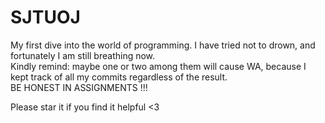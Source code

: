 # SJTUOJ
My first dive into the world of programming. I have tried not to drown, and fortunately I am still breathing now.  
Kindly remind: maybe one or two among them will cause WA, because I kept track of all my commits regardless of the result.  
BE HONEST IN ASSIGNMENTS !!!  
  
Please star it if you find it helpful <3
